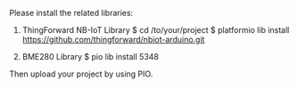 Please install the related libraries:

1) ThingForward NB-IoT Library
$ cd /to/your/project 
$ platformio lib install https://github.com/thingforward/nbiot-arduino.git

2) BME280 Library
$ pio lib install 5348

Then upload your project by using PIO.
